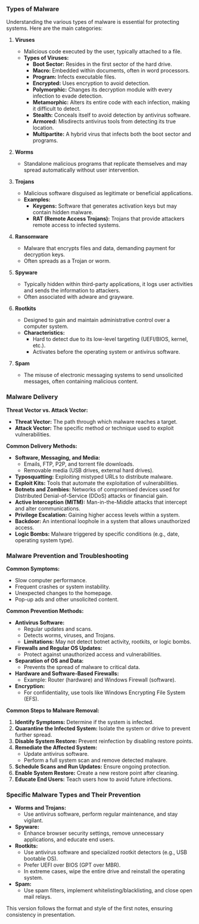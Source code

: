 
### Types of Malware

Understanding the various types of malware is essential for protecting systems. Here are the main categories:

1. **Viruses**
   - Malicious code executed by the user, typically attached to a file.
   - **Types of Viruses:**
     - **Boot Sector:** Resides in the first sector of the hard drive.
     - **Macro:** Embedded within documents, often in word processors.
     - **Program:** Infects executable files.
     - **Encrypted:** Uses encryption to avoid detection.
     - **Polymorphic:** Changes its decryption module with every infection to evade detection.
     - **Metamorphic:** Alters its entire code with each infection, making it difficult to detect.
     - **Stealth:** Conceals itself to avoid detection by antivirus software.
     - **Armored:** Misdirects antivirus tools from detecting its true location.
     - **Multipartite:** A hybrid virus that infects both the boot sector and programs.

2. **Worms**
   - Standalone malicious programs that replicate themselves and may spread automatically without user intervention.

3. **Trojans**
   - Malicious software disguised as legitimate or beneficial applications.
   - **Examples:**
     - **Keygens:** Software that generates activation keys but may contain hidden malware.
     - **RAT (Remote Access Trojans):** Trojans that provide attackers remote access to infected systems.

4. **Ransomware**
   - Malware that encrypts files and data, demanding payment for decryption keys.
   - Often spreads as a Trojan or worm.

5. **Spyware**
   - Typically hidden within third-party applications, it logs user activities and sends the information to attackers.
   - Often associated with adware and grayware.

6. **Rootkits**
   - Designed to gain and maintain administrative control over a computer system.
   - **Characteristics:**
     - Hard to detect due to its low-level targeting (UEFI/BIOS, kernel, etc.).
     - Activates before the operating system or antivirus software.

7. **Spam**
   - The misuse of electronic messaging systems to send unsolicited messages, often containing malicious content.

### Malware Delivery

**Threat Vector vs. Attack Vector:**
- **Threat Vector:** The path through which malware reaches a target.
- **Attack Vector:** The specific method or technique used to exploit vulnerabilities.

**Common Delivery Methods:**
- **Software, Messaging, and Media:**
  - Emails, FTP, P2P, and torrent file downloads.
  - Removable media (USB drives, external hard drives).
- **Typosquatting:** Exploiting mistyped URLs to distribute malware.
- **Exploit Kits:** Tools that automate the exploitation of vulnerabilities.
- **Botnets and Zombies:** Networks of compromised devices used for Distributed Denial-of-Service (DDoS) attacks or financial gain.
- **Active Interception (MITM):** Man-in-the-Middle attacks that intercept and alter communications.
- **Privilege Escalation:** Gaining higher access levels within a system.
- **Backdoor:** An intentional loophole in a system that allows unauthorized access.
- **Logic Bombs:** Malware triggered by specific conditions (e.g., date, operating system type).

### Malware Prevention and Troubleshooting

**Common Symptoms:**
- Slow computer performance.
- Frequent crashes or system instability.
- Unexpected changes to the homepage.
- Pop-up ads and other unsolicited content.

**Common Prevention Methods:**
- **Antivirus Software:**
  - Regular updates and scans.
  - Detects worms, viruses, and Trojans.
  - **Limitations:** May not detect botnet activity, rootkits, or logic bombs.
- **Firewalls and Regular OS Updates:**
  - Protect against unauthorized access and vulnerabilities.
- **Separation of OS and Data:**
  - Prevents the spread of malware to critical data.
- **Hardware and Software-Based Firewalls:**
  - Example: Router (hardware) and Windows Firewall (software).
- **Encryption:**
  - For confidentiality, use tools like Windows Encrypting File System (EFS).

**Common Steps to Malware Removal:**
1. **Identify Symptoms:** Determine if the system is infected.
2. **Quarantine the Infected System:** Isolate the system or drive to prevent further spread.
3. **Disable System Restore:** Prevent reinfection by disabling restore points.
4. **Remediate the Affected System:** 
   - Update antivirus software.
   - Perform a full system scan and remove detected malware.
5. **Schedule Scans and Run Updates:** Ensure ongoing protection.
6. **Enable System Restore:** Create a new restore point after cleaning.
7. **Educate End Users:** Teach users how to avoid future infections.

### Specific Malware Types and Their Prevention

- **Worms and Trojans:**
  - Use antivirus software, perform regular maintenance, and stay vigilant.
- **Spyware:**
  - Enhance browser security settings, remove unnecessary applications, and educate end users.
- **Rootkits:**
  - Use antivirus software and specialized rootkit detectors (e.g., USB bootable OS).
  - Prefer UEFI over BIOS (GPT over MBR).
  - In extreme cases, wipe the entire drive and reinstall the operating system.
- **Spam:**
  - Use spam filters, implement whitelisting/blacklisting, and close open mail relays.


This version follows the format and style of the first notes, ensuring consistency in presentation.
